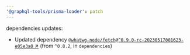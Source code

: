 ```yaml
---
'@graphql-tools/prisma-loader': patch
---
```

dependencies updates:
  - Updated dependency [`@whatwg-node/fetch@^0.9.0-rc-20230517001623-e05e3a0` ↗︎](https://www.npmjs.com/package/@whatwg-node/fetch/v/0.9.0) (from `^0.8.2`, in `dependencies`)

